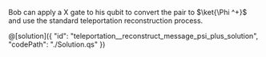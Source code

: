 Bob can apply a X gate to his qubit to convert the pair to $\ket{\Phi ^+}$ and use the standard teleportation reconstruction process.

@[solution]({
    "id": "teleportation__reconstruct_message_psi_plus_solution",
    "codePath": "./Solution.qs"
})